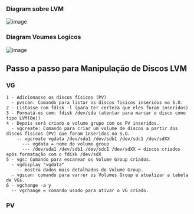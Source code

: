 ### Diagram sobre LVM
![image](https://user-images.githubusercontent.com/48597831/184878932-f2251f71-2fae-40b3-be10-6b4d6ffaf7c8.png)

### Diagram Voumes Logicos
![image](https://user-images.githubusercontent.com/48597831/184880234-ff0445d1-0796-4ccb-9879-35571db2f993.png)

## Passo a passo para Manipulação de Discos LVM

### VG
~~~
1 - Adicionasse os discos físicos (PV)
  - pvscan: Comando para listar os discos fisicos inseridos no S.O.
2 - Listasse com fdisk -l (para ter certeza que eles foram inseridos)
3 - Formatá-os com: fdisk /dev/sda (atentar para marcar o disco como tipo LVM(8e))
4 - Depois será criado o volume grupo com os PV inseridos.
  - vgcreate: Comando para criar um volume de discos a partir dos discos fisicos (PV) que foram inseridos no S.O.
    -- vgcreate vgdata /dev/sda1 /dev/sdb1 /dev/sdc1 /dev/sdXX
      --- vgdata = nome do volume group
      --- /dev/sda1 /dev/sdb1 /dev/sdc1 /dev/sdXX = discos criados após formatação com o fdisk /dev/sdX
5 - vgs: Comando para escanear os Volume Group criados.
  - vgdisplay "vgdata"
    -- mostra dados mais detalhados do Volume Group.
  - vgscan: comando para varrer os Volumes Group e atualizar a tabela de VGs.
6 - vgchange -a y
  -- vgchange = comando usado para ativar o VG criado.
~~~

### PV
~~~


~~~
